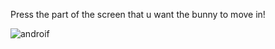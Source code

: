 Press the part of the screen that u want the bunny to move in!


![androif](https://user-images.githubusercontent.com/92297743/205694933-b808fb5b-d726-4825-88f0-4f638a4070a8.gif)
